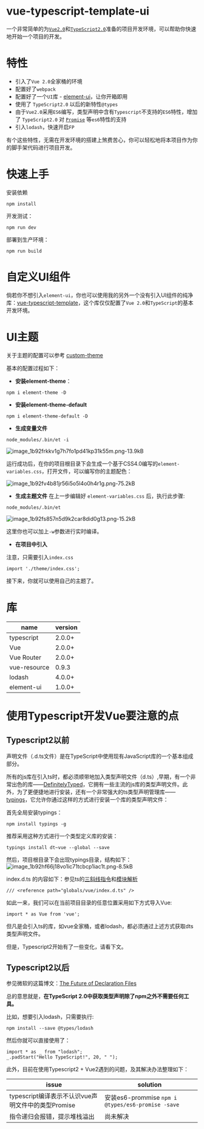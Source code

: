 # vue-typescript-template-ui

一个非常简单的为[`Vue2.0`][1]和[`TypeScript2.0`][2]准备的项目开发环境，可以帮助你快速地开始一个项目的开发。

# 特性

- 引入了`Vue 2.0`全家桶的环境
- 配置好了`webpack`
- 配置好了一个`UI`库 - [element-ui][3]，让你开箱即用
- 使用了 `TypeScript2.0` 以后的新特性`@types`
- 由于`Vue2.0`采用`ES6`编写，类型声明中含有`Typescript`不支持的`ES6`特性，增加了 `TypeScript2.0` 对 [`Promise`][4] 等`es6`特性的支持
- 引入`lodash`，快速开启`FP`

有个这些特性，无需在开发环境的搭建上煞费苦心，你可以轻松地将本项目作为你的脚手架代码进行项目开发。

# 快速上手

安装依赖
```
npm install
```
开发测试：
```
npm run dev
```
部署到生产环境：
```
npm run build
```


# 自定义UI组件

倘若你不想引入`element-ui`，你也可以使用我的另外一个没有引入UI组件的纯净库：[vue-typescript-template][5]，这个库仅仅配置了`Vue 2.0`和`TypeScript`的基本开发环境。

# UI主题

关于主题的配置可以参考 [custom-theme][6]

基本的配置过程如下：

- **安装element-theme**：
```
npm i element-theme -D
```

- **安装element-theme-default**
```
npm i element-theme-default -D 
```

- **生成变量文件**

```
node_modules/.bin/et -i
```
![image_1b92frkkv1g7h7fo1pd41kp31k55m.png-13.9kB][7]

运行成功后，在你的项目根目录下会生成一个基于CSS4.0编写的`element-variables.css`，打开文件，可以编写你的主题配色：

![image_1b92fv4b81jr56i5o5l4o0h4r1g.png-75.2kB][8]


- **生成主题文件**
在上一步编辑好 `element-variables.css` 后，执行此步骤:
```
node_modules/.bin/et
```

![image_1b92fs857n5d9k2car8did0g13.png-15.2kB][9]

这里你也可以加上`-w`参数进行实时编译。

- **在项目中引入**

注意，只需要引入`index.css`
```
import './theme/index.css';
```

接下来，你就可以使用自己的主题了。

# 库

name | version
--- | ---
typescript | 2.0.0+
Vue | 2.0.0+
Vue Router | 2.0.0+
vue-resource | 0.9.3
lodash | 4.0.0+
element-ui | 1.0.0+


# 使用Typescript开发Vue要注意的点

## Typescript2以前

声明文件（.d.ts文件）是在TypeScript中使用现有JavaScript库的一个基本组成部分。

所有的js库在引入ts时，都必须顺带地加入类型声明文件（d.ts）,早期，有一个非常出色的库——[DefinitelyTyped][10]，它拥有一些主流的js库的类型声明文件。此外，为了更便捷地进行安装，还有一个非常强大的ts类型声明管理库——[typings][11]，它允许你通过这样的方式进行安装一个库的类型声明文件：

首先全局安装typings：
```
npm install typings -g
```
推荐采用这种方式进行一个类型定义库的安装：
```
typings install dt~vue --global --save
```
然后，项目根目录下会出现typings目录，结构如下：
![image_1b92hf66j18vo1ic71tcbcp1iac1t.png-8.5kB][12]

index.d.ts 的内容如下：参见ts的[三斜线指令][13]和[模块解析][14]
```
/// <reference path="globals/vue/index.d.ts" />
```

如此一来，我们可以在当前项目目录的任意位置采用如下方式导入Vue:

```
import * as Vue from 'vue';
```

但凡是会引入ts的库，如vue全家桶，或者lodash，都必须通过上述方式获取dts类型声明文件。

但是，Typescript2开始有了一些变化，请看下文。

## Typescript2以后

参见微软的这篇博文：[The Future of Declaration Files][15]

总的意思就是，**在TypeScript 2.0中获取类型声明除了npm之外不需要任何工具。**

比如，想要引入lodash，只需要执行:
```
npm install --save @types/lodash
```
然后你就可以直接使用了：
```
import * as _ from "lodash";
_.padStart("Hello TypeScript!", 20, " ");
```

此外，目前在使用Typescript2 + Vue2遇到的问题，及其解决办法整理如下：

issue | solution
--- | ---
typescript编译表示不认识vue声明文件中的类型Promise | 安装es6-prommise `npm i @types/es6-promise -save`
指令递归会报错，提示堆栈溢出 | 尚未解决


  [1]: https://github.com/vuejs/vue
  [2]: https://github.com/Microsoft/TypeScript
  [3]: https://github.com/ElemeFE/element
  [4]: https://github.com/stefanpenner/es6-promise
  [5]: https://github.com/toxichl/vue-typescript-template
  [6]: http://element.eleme.io/#/en-US/component/custom-theme
  [7]: http://static.zybuluo.com/a472590061/jg8g8a6392ppmohabnoh7qii/image_1b92frkkv1g7h7fo1pd41kp31k55m.png
  [8]: http://static.zybuluo.com/a472590061/6oweqbrqjvfm221l3b64ny81/image_1b92fv4b81jr56i5o5l4o0h4r1g.png
  [9]: http://static.zybuluo.com/a472590061/64vc46bkcp3yaayxf6oimqtw/image_1b92fs857n5d9k2car8did0g13.png
  [10]: https://github.com/DefinitelyTyped/DefinitelyTyped
  [11]: https://github.com/typings/typings
  [12]: http://static.zybuluo.com/a472590061/crvbo8k38quhhywmn1j8pcz9/image_1b92hf66j18vo1ic71tcbcp1iac1t.png
  [13]: https://www.tslang.cn/docs/handbook/triple-slash-directives.html
  [14]: https://www.tslang.cn/docs/handbook/module-resolution.html
  [15]: https://blogs.msdn.microsoft.com/typescript/2016/06/15/the-future-of-declaration-files/